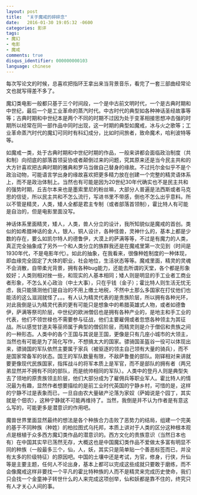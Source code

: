 ```yaml
---
layout: post
title:  "关于魔戒的碎碎念"
date:   2016-01-30 19:05:32 -0600
categories: 影评
tags: 
- 魔幻
- 电影
- 魔戒
comments: true
disqus_identifier: 000000000103
language: chinese
---
```


每次写论文的时候，总喜欢把指环王拿出来当背景音乐，看完了一套三部曲经常论文也就写得差不多了。
 
魔幻类电影一般都只基于三个时间段，一个是中古前文明时代，一个是古典时期和中世纪，最后一个是工业革命的蒸汽时代。中古时代的典型如各种神话圣经故事等等；古典时期和中世纪本是两个不同的时期不过因为处于变革相接思想冲击强的时期所以经常在同一部作品中同时出现，这一时期的典型如魔戒，冰与火之歌等；工业革命蒸汽时代的魔幻可同时有科幻成分，比如时间旅者，致命魔术，哈利波特等等。

如魔戒一类，处于古典时期和中世纪时期的作品，一般来讲都会面临政治制度（共和制）向彻底的部落首领妥协或者颠倒过来的问题，究其原来还是当今民主共和的大方针喜欢把古典时期的雅典和罗马当做自己替身的缘故。不过托尔金似乎不是个政治动物，可能语言学出身的缘故喜欢把更多精力放在创建一个完整的精灵语体系上，而不是政治体制上。当然也有可能是因为20世纪30年代确实也不是民主共和的强势时期，丘吉尔本来也是墨索里尼的粉丝嘛，大部分人普遍是法西斯或者马克思的信徒，所以民主共和不怎么流行，写进书里不带感，倒也不怎么出乎意料。所以不管是精灵，人类，矮人全都是君主专制（或者部落首领制），霍比特人有可能是自治的，但是电影里面没写。

神话体系里面精灵，矮人，人类，兽人分立的设计，我所知貌似是魔戒的首创。类似的如希腊神话的金人，银人，铜人设计，各种怪兽，灵神什么的，基本上都是少数的存在，要么如凯尔特人的德鲁伊，大漠上的萨满等等，不过是有魔力的人类，真正完全抽象成了另外一个和人类分立的族群我还是在魔戒里第一次见到（时间是1930年代，不是电影年代）。如此的抽象，在我看来，很像种姓制度的一种体现，即血缘完全固定了大体的职业，社会地位，生活状态等等。魔戒里面，精灵的灵魂不会消散，自带柔光背景，拥有各种bug能力，还能去所谓的天堂，各个都是形象姣好；人类则相对挫一些，和现实的人基本相同；矮人则是明显的手工业者工商业者形象，不怎么关心政治（中土大事），只在乎钱（金子）；霍比特人则生活无忧无虑，我只能猜测他们是自治的不用上缴土地税，不然中土那么多国家在打仗他们也能活的这么滋润就怪了。。。有人认为精灵代表的是贵族阶层，所以拥有各种光环，对此我倒是认为精灵代表的更有可能只是想象中的希腊英雄式人物，或者如德鲁伊，萨满等祭司阶层，中世纪的欧洲僧侣也是拥有各种产业的，是地主和手工业的代表，他们不领世禄也不需要参与征战，他们主要雇佣或者忽悠各种领主为其征战。所以感觉甘道夫等巫师属于典型的僧侣阶层，而精灵则是介于僧侣和贵族之间的一种形态。人类中的各个王国与其说是王国，更像是只有几座小城市的大领主，当然也有可能是为了简化写作，不想搞太大的国家。骠骑国圣盔谷一役可以体现出来，骠骑国的军队依然主要属于家兵（被驱逐的领主自己领有大量的骑兵），而不是国家常备军的状态。国王的军队数量有限，不敌萨鲁曼的部队。刚铎相对来讲就要更像现代民族国家，指挥战斗的将军本质上是军官，而不是部队的拥有者（两兄弟显然并不拥有不同的部队，而是统帅相同的军队）。人类中的登丹人则是典型失去了领地的原贵族领主阶层，他们大部分成为了雇佣兵等职业军人。霍比特人的情况最为有趣，显然作者想要描绘的是前工业时代英国的宁静乡村，可惜的是，这样的宁静不过是表象而已，一旦自由农大量破产沦落为家奴（萨姆说是个园丁，其实就是个佃农），这种宁静就不可能再维持了。当然，我倒是并不认为作者是有意这么写的，可能更多是潜意识的作用吧。

魔兽世界里面显然最终的想法是各个种族合力击败了恶势力的结局，组建一个完美的基于不同种族（种姓）的柏拉图式乌托邦，本质上讲对于人类的区分这种根本观点是根植于众多西方魔幻类作品的潜意识的。西方文化的贵族意识（当然日本也有）在中国其实早已荡然无存，大概这也是中国魔幻类作品不爱做太多富有明显不同的种族（一般最多三个，仙，人，妖，其实只是简单贴一个善恶标签而已，并没有太多的阶级特征）的原因吧。中国的土壤中还是考试，为官，修身，行侠，升仙等是主要主题，任何人不论出身，基本上都可以完成这些成就只要敢于磨练，而不会像魔戒这样非要找一个平凡的霍比特种族的人而不是精灵来完成历史使命，我们只会找一个金童神子转世什么的人来完成这项创举，仙和妖都是靠不住的，终究只有人才关心人间的事。

